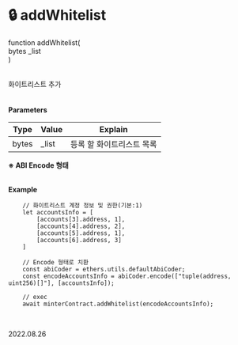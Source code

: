 # 🔒 addWhitelist

function addWhitelist( \
&#x20;   bytes \_list\
)

\
화이트리스트 추가\
\
\
**Parameters**

| Type  | Value  | Explain        |
| ----- | ------ | -------------- |
| bytes | \_list | 등록 할 화이트리스트 목록 |

**※ ABI Encode 형태**

\
**Example**

```
    // 화이트리스트 계정 정보 및 권한(기본:1)
    let accountsInfo = [
        [accounts[3].address, 1],
        [accounts[4].address, 2],
        [accounts[5].address, 1],
        [accounts[6].address, 3]
    ]

    // Encode 형태로 치환
    const abiCoder = ethers.utils.defaultAbiCoder;
    const encodeAccountsInfo = abiCoder.encode(["tuple(address, uint256)[]"], [accountsInfo]);

    // exec
    await minterContract.addWhitelist(encodeAccountsInfo);
    
```

\
2022.08.26
